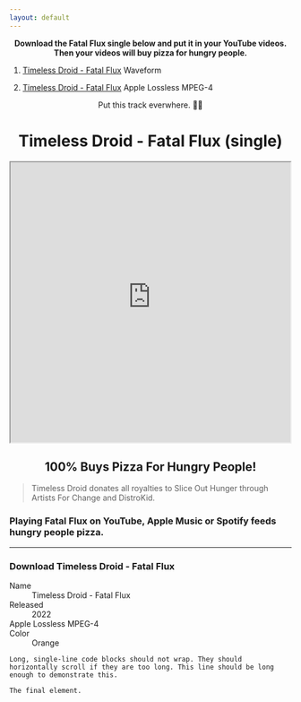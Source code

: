 ```yaml
---
layout: default
---
```




**<center>Download the Fatal Flux single below and put it in your YouTube videos. Then your videos will buy pizza for hungry people.</center>**

1. [Timeless Droid - Fatal Flux](https://timelessdroid.com/FatalFlux.wav) Waveform

2. [Timeless Droid - Fatal Flux](https://timelessdroid.com/FatalFluxLossless.m4a) Apple Lossless MPEG-4
 

<center>Put this track everwhere. 🤖🍕</center>

# <center>Timeless Droid - Fatal Flux (single)</center>

<center><iframe src="https://blogger.googleusercontent.com/img/a/AVvXsEjvdFVeyyOoiFtMbrm9XLAsWlewczNH58MYQ5TTGcVXkxEL2vLSURBp1JxcL15S4HvtO1Yv3asOhOwiu8U_hknLev_ChK2JogD9LATiXpIHVC8cD6rPRZp6xFiaTCSOmJYuxTJWo3hKB25etpz1-_M5HgzTcxQUc86AnT1xAUwDkheK5Kl7Kgoh8ZoW3kBg=s500" align="center" width="500px" height="500px"></iframe></center>

## <center>100% Buys Pizza For Hungry People!</center>

>
>
> Timeless Droid donates all royalties to Slice Out Hunger through Artists For Change and DistroKid.

### Playing Fatal Flux on YouTube, Apple Music or Spotify feeds hungry people pizza.

* * *

### Download Timeless Droid - Fatal Flux

<dl>
<dt>Name</dt>
<dd>Timeless Droid - Fatal Flux</dd>
<dt>Released</dt>
<dd>2022</dd>
<dt>Apple Lossless MPEG-4</dt>

<dt>Color</dt>
<dd>Orange</dd>
</dl>

```
Long, single-line code blocks should not wrap. They should horizontally scroll if they are too long. This line should be long enough to demonstrate this.
```

```
The final element.
```
